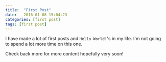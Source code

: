 ```yaml
---
title:  "First Post"
date:   2016-01-08 15:04:23
categories: [first post]
tags: [first post]
---
```


I have made a lot of first posts and `Hello World!`'s in my life.  I'm not going to spend a lot more time on this one.

Check back more for more content hopefully very soon!
